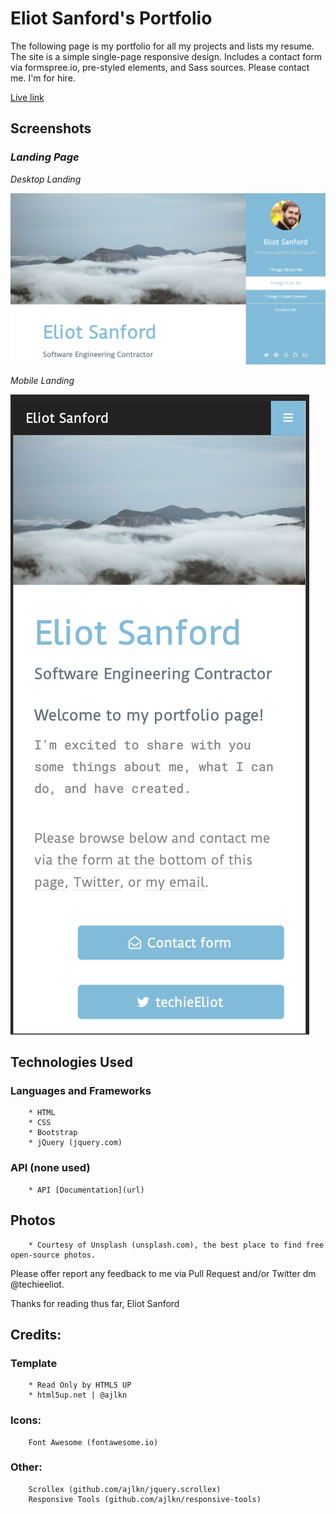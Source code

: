 # Eliot Sanford's Portfolio

The following page is my portfolio for all my projects and lists my resume. The site is a simple single-page responsive design. Includes a contact form via formspree.io, pre-styled elements, and Sass sources. Please contact me. I'm for hire.

[Live link](https://techieeliot.github.io/Eliot-Sanford-Portfolio/)

## Screenshots

### _Landing Page_

_Desktop Landing_

![landingPage](images/desktop.png)

_Mobile Landing_

![landingPageMobile](images/mobile.png)

## Technologies Used

### Languages and Frameworks

    	* HTML
    	* CSS
    	* Bootstrap
    	* jQuery (jquery.com)

### API (none used)

    	* API [Documentation](url)

## Photos

    	* Courtesy of Unsplash (unsplash.com), the best place to find free open-source photos.

Please offer report any feedback to me via Pull Request and/or Twitter dm @techieeliot.

Thanks for reading thus far,
Eliot Sanford

## Credits:

### Template

    	* Read Only by HTML5 UP
    	* html5up.net | @ajlkn

### Icons:

    	Font Awesome (fontawesome.io)

### Other:

    	Scrollex (github.com/ajlkn/jquery.scrollex)
    	Responsive Tools (github.com/ajlkn/responsive-tools)
